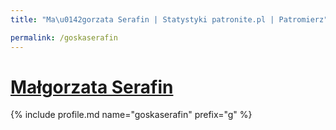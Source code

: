 ```yaml
---
title: "Ma\u0142gorzata Serafin | Statystyki patronite.pl | Patromierz"

permalink: /goskaserafin
---
```


# [Małgorzata Serafin](https://patronite.pl/goskaserafin)

{% include profile.md name="goskaserafin" prefix="g" %}
